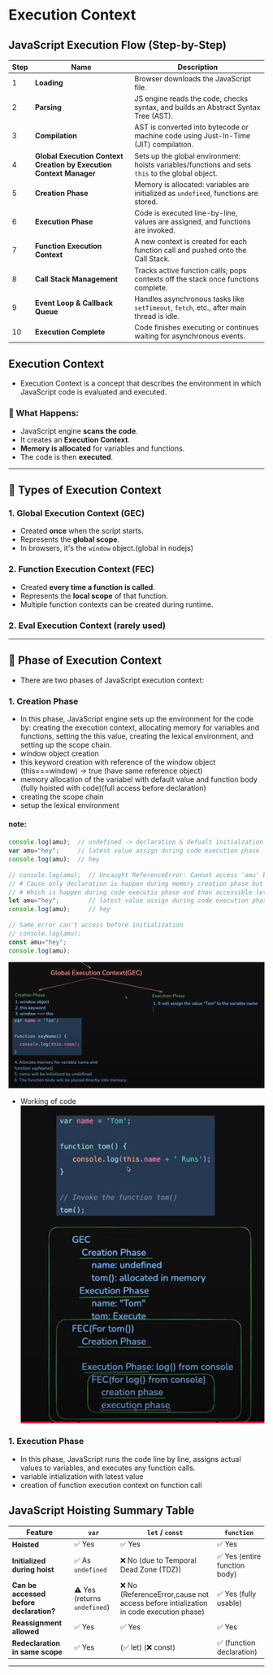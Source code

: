 # Execution Context


## JavaScript Execution Flow (Step-by-Step)

| Step | Name                          | Description |
|------|-------------------------------|-------------|
| 1    | **Loading**                   | Browser downloads the JavaScript file. |
| 2    | **Parsing**                   | JS engine reads the code, checks syntax, and builds an Abstract Syntax Tree (AST). |
| 3    | **Compilation**              | AST is converted into bytecode or machine code using Just-In-Time (JIT) compilation. |
| 4    | **Global Execution Context Creation by Execution Context Manager** | Sets up the global environment: hoists variables/functions and sets `this` to the global object. |
| 5    | **Creation Phase**           | Memory is allocated: variables are initialized as `undefined`, functions are stored. |
| 6    | **Execution Phase**          | Code is executed line-by-line, values are assigned, and functions are invoked. |
| 7    | **Function Execution Context** | A new context is created for each function call and pushed onto the Call Stack. |
| 8    | **Call Stack Management**    | Tracks active function calls; pops contexts off the stack once functions complete. |
| 9    | **Event Loop & Callback Queue** | Handles asynchronous tasks like `setTimeout`, `fetch`, etc., after main thread is idle. |
| 10   | **Execution Complete**       | Code finishes executing or continues waiting for asynchronous events. |




## Execution Context
- Execution Context is a concept that describes the environment in which JavaScript code is evaluated and executed.

### 🔄 What Happens:
- JavaScript engine **scans the code**.
- It creates an **Execution Context**.
- **Memory is allocated** for variables and functions.
- The code is then **executed**.

---

## 🧩 Types of Execution Context

### 1. Global Execution Context (GEC)
- Created **once** when the script starts.
- Represents the **global scope**.
- In browsers, it's the `window` object.(global in nodejs)

### 2. Function Execution Context (FEC)
- Created **every time a function is called**.
- Represents the **local scope** of that function.
- Multiple function contexts can be created during runtime.

### 2. Eval Execution Context (rarely used)

---


## 🧩 Phase of Execution Context
- There are two phases of JavaScript execution context:

### 1. Creation Phase
- In this phase, JavaScript engine sets up the environment for the code by: creating the execution context, allocating memory for variables and functions, setting the this value, creating the lexical environment, and setting up the scope chain.
- window object creation
- this keyword creation with reference of the window object (this===window) -> true (have same reference object)
- memory allocation of the variabel with default value and function body (fully hoisted with code)(full access before declaration)
- creating the scope chain
- setup the lexical environment

#### note:
```js
console.log(amu);  // undefined -> declaration & defualt initialzation (with undefined) during memory allocation phase
var amu="hey";     // latest value assign during code execution phase
console.log(amu);  // hey
```


```js
// console.log(amu);  // Uncaught ReferenceError: Cannot access 'amu' before initialization -> terminate the program
// # Cause only declaration is happen during memory creation phase but initialization is not happen,
// # Which is happen during code executio phase and than accessible let and const variable
let amu="hey";        // latest value assign during code execution phase
console.log(amu);     // hey
```


```js
// Same error can't access before initialization
// console.log(amu);
const amu="hey";
console.log(amu);
```
![01 1](./image/01/img-1.jpg)


- Working of code
![01 2](./image/01/img-2.jpg)

### 1. Execution  Phase
- In this phase, JavaScript runs the code line by line, assigns actual values to variables, and executes any function calls.
- variable intialization with latest value 
- creation of function execution context on function call

## JavaScript Hoisting Summary Table

| Feature                      | `var`                   | `let` / `const`         | `function`                     |
|-----------------------------|--------------------------|--------------------------|--------------------------------|
| **Hoisted**                 | ✅ Yes                   | ✅ Yes                   | ✅ Yes                         |
| **Initialized during hoist**| ✅ As `undefined`        | ❌ No (due to Temporal Dead Zone (TDZ))                 | ✅ Yes (entire function body) |
| **Can be accessed before declaration?** | ⚠️ Yes (returns `undefined`) | ❌ No (ReferenceError,cause not access before intialization in code execution phase) | ✅ Yes (fully usable)         |
| **Reassignment allowed**    | ✅ Yes                   | ✅ Yes                   | ✅ Yes                         |
| **Redeclaration in same scope** | ✅ Yes              | (✅ let) (❌ const)                    | ✅ (function declaration)      |

---
